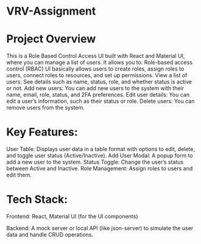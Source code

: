 # VRV-Assignment
 
# Project Overview
This is a Role Based Control Access UI built with React and Material UI, where you can manage a list of users. It allows you to:
Role-based access control (RBAC) UI basically allows users to create roles, assign roles to users, connect roles to resources, and set up permissions.
View a list of users: See details such as name, status, role, and whether status is active or not.
Add new users: You can add new users to the system with their name, email, role, status, and 2FA preferences.
Edit user details: You can edit a user’s information, such as their status or role.
Delete users: You can remove users from the system.

# Key Features:
User Table: Displays user data in a table format with options to edit, delete, and toggle user status (Active/Inactive).
Add User Modal: A popup form to add a new user to the system.
Status Toggle: Change the user’s status between Active and Inactive.
Role Management: Assign roles to users and edit them.

# Tech Stack:
Frontend: React, Material UI (for the UI components)

Backend: A mock server or local API (like json-server) to simulate the user data and handle CRUD operations.

